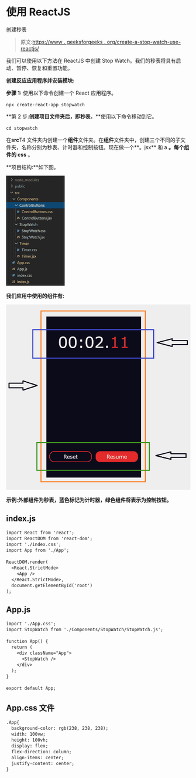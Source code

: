 # 使用 ReactJS

创建秒表

> 原文:[https://www . geeksforgeeks . org/create-a-stop-watch-use-reactjs/](https://www.geeksforgeeks.org/create-a-stop-watch-using-reactjs/)

我们可以使用以下方法在 ReactJS 中创建 Stop Watch。我们的秒表将具有启动、暂停、恢复和重置功能。

**创建反应应用程序并安装模块:**

**步骤 1:** 使用以下命令创建一个 React 应用程序。

```
npx create-react-app stopwatch
```

**第 2 步:**创建项目文件夹后，即秒表**，**使用以下命令移动到它。

```
cd stopwatch
```

在**src**T4 文件夹内创建一个**组件**文件夹。在**组件**文件夹中，创建三个不同的子文件夹，名称分别为秒表、计时器和控制按钮。现在做一个**。jsx** 和 a **。每个组件的 css** 。

**项目结构:**如下图。

![](img/9d9db00d3ebb21fe3ca62cf7afd0974c.png)

**我们应用中使用的组件有:**

![](img/56ae8c8091bd6630cfb2dbe511fbeb95.png)

**示例:**外部组件为**秒表，**蓝色标记为**计时器，**绿色组件将表示为**控制按钮。**

## index.js

```
import React from 'react';
import ReactDOM from 'react-dom';
import './index.css';
import App from './App';

ReactDOM.render(
  <React.StrictMode>
    <App />
  </React.StrictMode>,
  document.getElementById('root')
);
```

## App.js

```
import './App.css';
import StopWatch from './Components/StopWatch/StopWatch.js';

function App() {
  return (
    <div className="App">
      <StopWatch />
    </div>
  );
}

export default App;
```

## App.css 文件

```
.App{
  background-color: rgb(238, 238, 238);
  width: 100vw;
  height: 100vh;
  display: flex;
  flex-direction: column;
  align-items: center;
  justify-content: center;
}
```
